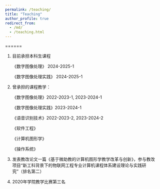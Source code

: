 ```yaml
---
permalink: /teaching/
title: "Teaching"
author_profile: true
redirect_from: 
  - /md/
  - /teaching.html
---
```


======

1. 目前承担本科生课程
   
   《数字图像处理》 2024-2025-1
   
   《数字图像处理实践》 2024-2025-1
   
3. 曾承担的课程教学：

    《数字图像处理》2022-2023-1, 2023-2024-1

    《数字图像处理实践》2023-2024-1
     
    《语音识别技术》2022-2023-2, 2023-2024-2

    《软件工程》
   
    《计算机图形学》
   
    《操作系统》
   
4. 发表教改论文一篇《基于微助教的计算机图形学教学改革与创新》，参与教改项目“新工科背景下的物联网工程专业计算机课程体系建设理论与实践研究”（排名第二）
  
5. 2020年学院教学比赛第三名
